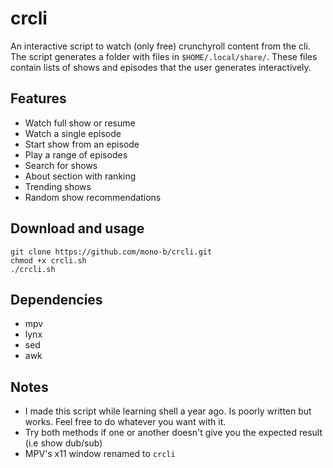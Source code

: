 # crcli

An interactive script to watch (only free) crunchyroll content from the cli.
The script generates a folder with files in `$HOME/.local/share/`. These files
contain lists of shows and episodes that the user generates interactively.

## Features

- Watch full show or resume
- Watch a single episode
- Start show from an episode
- Play a range of episodes
- Search for shows
- About section with ranking
- Trending shows
- Random show recommendations

## Download and usage

```
git clone https://github.com/mono-b/crcli.git
chmod +x crcli.sh
./crcli.sh
```

## Dependencies

- mpv
- lynx
- sed
- awk

## Notes

- I made this script while learning shell a year ago. Is poorly written but works.
Feel free to do whatever you want with it.
- Try both methods if one or another doesn't give you the expected result (i.e show dub/sub)
- MPV's x11 window renamed to `crcli`
